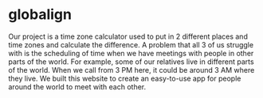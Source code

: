 # globalign
Our project is a time zone calculator used to put in 2 different places and time zones and calculate the difference. A problem that all 3 of us struggle with is the scheduling of time when we have meetings with people in other parts of the world. For example, some of our relatives live in different parts of the world. When we call from 3 PM here, it could be around 3 AM where they live. We built this website to create an easy-to-use app for people around the world to meet with each other. 


